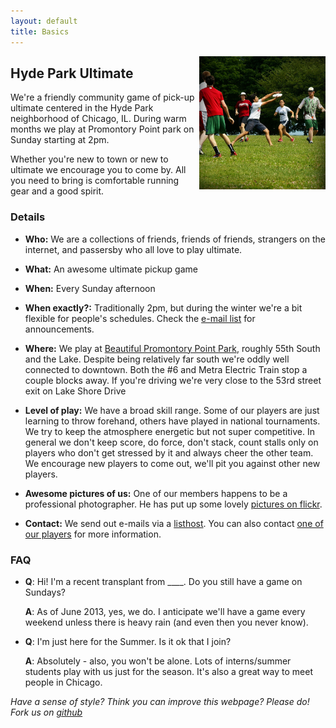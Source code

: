 ```yaml
---
layout: default
title: Basics
---
```



<img src="images/hpfrisbee.jpg"
     alt="Frisbee players in Hyde Park - Photo by Daniel Butler"
     align="right" width="40%">

Hyde Park Ultimate
------------------

We're a friendly community game of pick-up ultimate centered in the Hyde Park neighborhood of Chicago, IL. During warm months we play at Promontory Point park on Sunday starting at 2pm.

Whether you're new to town or new to ultimate we encourage you to come by. All you need to bring is comfortable running gear and a good spirit.

### Details

-   **Who:** We are a collections of friends, friends of friends, strangers on the internet, and passersby who all love to play ultimate.

-   **What:** An awesome ultimate pickup game

-   **When:** Every Sunday afternoon

-   **When exactly?:** Traditionally 2pm, but during the winter we're a bit flexible for people's schedules. Check the [e-mail list](https://groups.google.com/forum/?fromgroups#!forum/hpfrisbee) for announcements.

-   **Where:** We play at [Beautiful Promontory Point Park](http://maps.google.com/maps?q=Promontory+Point+Park,+5491+S+South+Shore+Dr,+Chicago,+IL+60615&hl=en&ll=41.795824,-87.5776&spn=0.024476,0.038581&sll=41.794403,-87.584182&sspn=0.012238,0.01929&oq=promontory&hq=Promontory+Point+Park,+5491+S+South+Shore+Dr,+Chicago,+IL+60615&radius=15000&t=m&z=15), roughly 55th South and the Lake. Despite being relatively far south we're oddly well connected to downtown. Both the \#6 and Metra Electric Train stop a couple blocks away. If you're driving we're very close to the 53rd street exit on Lake Shore Drive 

-   **Level of play:** We have a broad skill range. Some of our players are just learning to throw forehand, others have played in national tournaments. We try to keep the atmosphere energetic but not super competitive. In general we don't keep score, do force, don't stack, count stalls only on players who don't get stressed by it and always cheer the other team. We encourage new players to come out, we'll pit you against other new players.

-   **Awesome pictures of us:** One of our members happens to be a professional photographer. He has put up some lovely [pictures on flickr](http://www.flickr.com/photos/danieljbutler/sets/72157628802174869/).

-   **Contact:** We send out e-mails via a [listhost](https://groups.google.com/forum/?fromgroups#!forum/hpfrisbee). You can also contact [one of our players](mailto:matt_rocklin@yahoo.com) for more information.

### FAQ

-   **Q**: Hi! I'm a recent transplant from \_\_\_\_. Do you still have a game on Sundays? 

    **A**: As of June 2013, yes, we do. I anticipate we'll have a game every weekend unless there is heavy rain (and even then you never know).
-   **Q**: I'm just here for the Summer. Is it ok that I join?

    **A**: Absolutely - also, you won't be alone. Lots of interns/summer students play with us just for the season. It's also a great way to meet people in Chicago.

*Have a sense of style? Think you can improve this webpage? Please do! 
Fork us on [github](http://github.com/mrocklin/hpfrisbee)*
